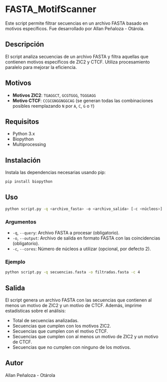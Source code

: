 # FASTA_MotifScanner

Este script permite filtrar secuencias en un archivo FASTA basado en motivos específicos. Fue desarrollado por Allan Peñaloza - Otárola.

## Descripción

El script analiza secuencias de un archivo FASTA y filtra aquellas que contienen motivos específicos de ZIC2 y CTCF. Utiliza procesamiento paralelo para mejorar la eficiencia.

## Motivos

- **Motivos ZIC2**: `TGAGGCT`, `GCGTGGG`, `TGGGAGG`
- **Motivo CTCF**: `CCGCGNGGNGGCAG` (se generan todas las combinaciones posibles reemplazando `N` por `A`, `C`, `G` o `T`)

## Requisitos

- Python 3.x
- Biopython
- Multiprocessing

## Instalación

Instala las dependencias necesarias usando pip:

```bash
pip install biopython
```

## Uso

```bash
python script.py -q <archivo_fasta> -o <archivo_salida> [-c <núcleos>]
```

### Argumentos

- `-q`, `--query`: Archivo FASTA a procesar (obligatorio).
- `-o`, `--output`: Archivo de salida en formato FASTA con las coincidencias (obligatorio).
- `-c`, `--cores`: Número de núcleos a utilizar (opcional, por defecto 2).

### Ejemplo

```bash
python script.py -q secuencias.fasta -o filtradas.fasta -c 4
```

## Salida

El script genera un archivo FASTA con las secuencias que contienen al menos un motivo de ZIC2 y un motivo de CTCF. Además, imprime estadísticas sobre el análisis:

- Total de secuencias analizadas.
- Secuencias que cumplen con los motivos ZIC2.
- Secuencias que cumplen con el motivo CTCF.
- Secuencias que cumplen con al menos un motivo de ZIC2 y un motivo de CTCF.
- Secuencias que no cumplen con ninguno de los motivos.

## Autor

Allan Peñaloza - Otárola
